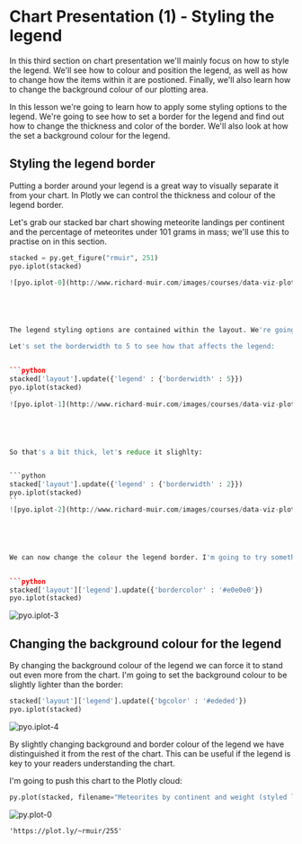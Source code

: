 
# Chart Presentation (1) - Styling the legend

In this third section on chart presentation we'll mainly focus on how to style the legend. We'll see how to colour and position the legend, as well as how to change how the items within it are postioned. Finally, we'll also learn how to change the background colour of our plotting area.

In this lesson we're going to learn how to apply some styling options to the legend. We're going to see how to set a border for the legend and find out how to change the thickness and color of the border. We'll also look at how the set a background colour for the legend.






 






## Styling the legend border

Putting a border around your legend is a great way to visually separate it from your chart. In Plotly we can control the thickness and colour of the legend border. 

Let's grab our stacked bar chart showing meteorite landings per continent and the percentage of meteorites under 101 grams in mass; we'll use this to practise on in this section.


```python
stacked = py.get_figure("rmuir", 251)
pyo.iplot(stacked)

![pyo.iplot-0](http://www.richard-muir.com/images/courses/data-viz-plotly-python/testSection/Chart%20Presentation%20(1)%20-%20Styling%20the%20legend/pyo.iplot-0.png)```





The legend styling options are contained within the layout. We're going to use the <code>bordercolor</code> and <code>borderwidth</code> keys to style the legend's border.

Let's set the borderwidth to 5 to see how that affects the legend:


```python
stacked['layout'].update({'legend' : {'borderwidth' : 5}})
pyo.iplot(stacked)
`
![pyo.iplot-1](http://www.richard-muir.com/images/courses/data-viz-plotly-python/testSection/Chart%20Presentation%20(1)%20-%20Styling%20the%20legend/pyo.iplot-1.png)``





So that's a bit thick, let's reduce it slighlty:


```python
stacked['layout'].update({'legend' : {'borderwidth' : 2}})
pyo.iplot(stacked)
``
![pyo.iplot-2](http://www.richard-muir.com/images/courses/data-viz-plotly-python/testSection/Chart%20Presentation%20(1)%20-%20Styling%20the%20legend/pyo.iplot-2.png)`





We can now change the colour the legend border. I'm going to try something a little lighter:


```python
stacked['layout']['legend'].update({'bordercolor' : '#e0e0e0'})
pyo.iplot(stacked)
```
![pyo.iplot-3](http://www.richard-muir.com/images/courses/data-viz-plotly-python/testSection/Chart%20Presentation%20(1)%20-%20Styling%20the%20legend/pyo.iplot-3.png)





## Changing the background colour for the legend

By changing the background colour of the legend we can force it to stand out even more from the chart. I'm going to set the background colour to be slightly lighter than the border:


```python
stacked['layout']['legend'].update({'bgcolor' : '#ededed'})
pyo.iplot(stacked)
```

![pyo.iplot-4](http://www.richard-muir.com/images/courses/data-viz-plotly-python/testSection/Chart%20Presentation%20(1)%20-%20Styling%20the%20legend/pyo.iplot-4.png)




By slightly changing background and border colour of the legend we have distinguished it from the rest of the chart. This can be useful if the legend is key to your readers understanding the chart.

I'm going to push this chart to the Plotly cloud:


```python
py.plot(stacked, filename="Meteorites by continent and weight (styled legend)", fileopt="overwrite")
```


![py.plot-0](http://www.richard-muir.com/images/courses/data-viz-plotly-python/testSection/Chart%20Presentation%20(1)%20-%20Styling%20the%20legend/py.plot-0.png)


    'https://plot.ly/~rmuir/255'




